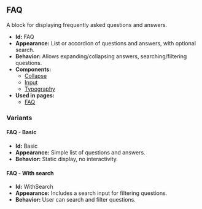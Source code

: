 ## FAQ
A block for displaying frequently asked questions and answers.
- **Id:** FAQ
- **Appearance:** List or accordion of questions and answers, with optional search.
- **Behavior:** Allows expanding/collapsing answers, searching/filtering questions.
- **Components:**
  - [Collapse](components.md#collapse)
  - [Input](components.md#input)
  - [Typography](components.md#typography)
- **Used in pages:**
  - [FAQ](pages.md#faq)
### Variants
#### FAQ - **Basic**
- **Id:** Basic
- **Appearance:** Simple list of questions and answers.
- **Behavior:** Static display, no interactivity.
#### FAQ - **With search**
- **Id:** WithSearch
- **Appearance:** Includes a search input for filtering questions.
- **Behavior:** User can search and filter questions.
